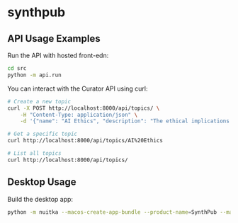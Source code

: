 # synthpub

## API Usage Examples

Run the API with hosted front-edn:

```bash
cd src
python -m api.run
```

You can interact with the Curator API using curl:

```bash
# Create a new topic
curl -X POST http://localhost:8000/api/topics/ \
    -H "Content-Type: application/json" \
    -d '{"name": "AI Ethics", "description": "The ethical implications of artificial intelligence in modern society"}'

# Get a specific topic
curl http://localhost:8000/api/topics/AI%20Ethics

# List all topics
curl http://localhost:8000/api/topics/
```

## Desktop Usage

Build the desktop app:

```bash
python -m nuitka --macos-create-app-bundle --product-name=SynthPub --macos-app-icon=./frontend/img/dpbtse_logo.icns --output-dir=dist ./src/desktop_app.py
```

